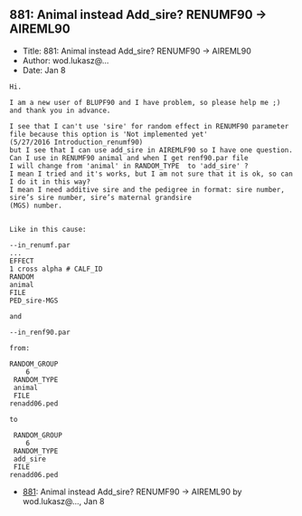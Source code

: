 ## 881: Animal instead Add_sire? RENUMF90 -> AIREML90

- Title: 881: Animal instead Add_sire? RENUMF90 -> AIREML90
- Author: wod.lukasz@...
- Date: Jan 8
```
Hi.

I am a new user of BLUPF90 and I have problem, so please help me ;) and thank you in advance.

I see that I can't use 'sire' for random effect in RENUMF90 parameter file because this option is 'Not implemented yet'
(5/27/2016 Introduction_renumf90) 
but I see that I can use add_sire in AIREMLF90 so I have one question.
Can I use in RENUMF90 animal and when I get renf90.par file
I will change from 'animal' in RANDOM_TYPE  to 'add_sire' ? 
I mean I tried and it's works, but I am not sure that it is ok, so can I do it in this way?
I mean I need additive sire and the pedigree in format: sire number, sire’s sire number, sire’s maternal grandsire
(MGS) number.


Like in this cause:

--in_renumf.par
...
EFFECT
1 cross alpha # CALF_ID
RANDOM
animal
FILE
PED_sire-MGS

and

--in_renf90.par

from: 

RANDOM_GROUP
    6 
 RANDOM_TYPE
 animal   
 FILE
renadd06.ped	

to

 RANDOM_GROUP
    6 
 RANDOM_TYPE
 add_sire   
 FILE
renadd06.ped 
```

- [881](0881.md): Animal instead Add_sire? RENUMF90 -&gt; AIREML90 by wod.lukasz@..., Jan 8
